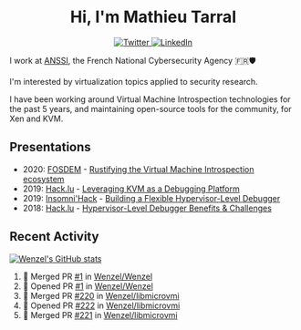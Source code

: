 <h1 align="center">
    <br>Hi, I'm Mathieu Tarral</br>
</h1>

<p align="center">
  <a href="https://twitter.com/mtarral">
    <img src="https://img.shields.io/badge/-@mtarral-1ca0f1?style=flat-square&labelColor=1ca0f1&logo=twitter&logoColor=white&link=https://twitter.com/mtarral" alt="Twitter">
  </a>
  <a href="https://www.linkedin.com/in/mathieutarral">
    <img src="https://img.shields.io/badge/-mathieutarral-blue?style=flat-square&logo=Linkedin&logoColor=white&link=https://www.linkedin.com/in/mathieutarral" alt="LinkedIn">
  </a>
</p>

I work at [ANSSI](https://www.ssi.gouv.fr/en/), the French National Cybersecurity Agency 🇫🇷🛡️

I'm interested by virtualization topics applied to security research.

I have been working around Virtual Machine Introspection technologies for the past 5 years, and maintaining open-source tools for the community, for Xen and KVM.

## Presentations

- 2020: [FOSDEM](https://archive.fosdem.org/2020/) - [Rustifying the Virtual Machine Introspection ecosystem](https://archive.fosdem.org/2020/schedule/event/rust_vm_introspection/)
- 2019: [Hack.lu](https://2019.hack.lu/) - [Leveraging KVM as a Debugging Platform](https://www.youtube.com/watch?v=U-wDpvItPUU)
- 2019: [Insomni'Hack](https://www.insomnihack.ch/conference-2019/) - [Building a Flexible Hypervisor-Level Debugger](https://www.youtube.com/watch?v=-nXY_p8c_bQ)
- 2018: [Hack.lu](https://2018.hack.lu/) - [Hypervisor-Level Debugger Benefits & Challenges](https://www.youtube.com/watch?v=NnWYT-kCx_s)

## Recent Activity

[![Wenzel's GitHub stats](https://github-readme-stats.vercel.app/api?username=Wenzel)](https://github.com/anuraghazra/github-readme-stats)

<!--START_SECTION:activity-->
1. 🎉 Merged PR [#1](https://github.com/Wenzel/Wenzel/pull/1) in [Wenzel/Wenzel](https://github.com/Wenzel/Wenzel)
2. 💪 Opened PR [#1](https://github.com/Wenzel/Wenzel/pull/1) in [Wenzel/Wenzel](https://github.com/Wenzel/Wenzel)
3. 🎉 Merged PR [#220](https://github.com/Wenzel/libmicrovmi/pull/220) in [Wenzel/libmicrovmi](https://github.com/Wenzel/libmicrovmi)
4. 💪 Opened PR [#222](https://github.com/Wenzel/libmicrovmi/pull/222) in [Wenzel/libmicrovmi](https://github.com/Wenzel/libmicrovmi)
5. 🎉 Merged PR [#221](https://github.com/Wenzel/libmicrovmi/pull/221) in [Wenzel/libmicrovmi](https://github.com/Wenzel/libmicrovmi)
<!--END_SECTION:activity-->
